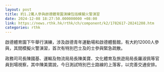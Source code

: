 ```yaml
---
layout: post
title: 約1.2萬人參與啟德體育園演練包括模擬火警演習
date: 2024-12-08 18:27:50.000000000 +08:00
link: https://news.rthk.hk/rthk/ch/component/k2/1782617-20241208.htm
categories: rthk
---
```


啟德體育園下午舉行演練，涉及啟德青年運動場和啟德體藝館，有大約12000人參與，其間模擬火警演習，首次有特別巴士及的士參與緊急疏散。

政務司司長陳國基、運輸及物流局局長陳美寶、文化體育及旅遊局局長羅淑佩等官員到場視察，其中陳美寶說，今日測試特別巴士路線的上落客，以完善交通安排。
